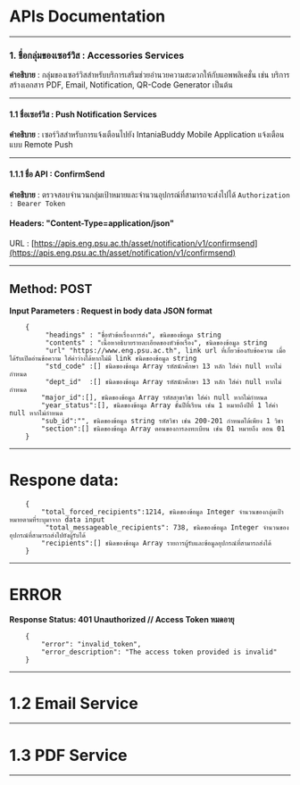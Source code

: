 # APIs Documentation
------
### 1. ชื่อกลุ่มของเซอร์วิส : Accessories Services 
 

**คำอธิบาย** : กลุ่มของเซอร์วิสสำหรับบริการเสริมช่วยอำนวยความสะดวกให้กับแอพพลิเคชั่น เช่น บริการสร้างเอกสาร PDF, Email, Notification, QR-Code Generator เป็นต้น 
___

####  1.1 ชื่อเซอร์วิส : Push Notification Services
 **คำอธิบาย** : เซอร์วิสสำหรับการแจ้งเตือนไปยัง IntaniaBuddy Mobile Application แจ้งเตือนแบบ Remote Push 
___
####  1.1.1 ชื่อ API : ConfirmSend
 **คำอธิบาย** : ตรวจสอบจำนวนกลุ่มเป้าหมายและจำนวนอุปกรณ์ที่สามารถจะส่งไปได้
``
Authorization : Bearer Token
``

#### Headers: "Content-Type=application/json"

URL : [https://apis.eng.psu.ac.th/asset/notification/v1/confirmsend](https://apis.eng.psu.ac.th/asset/notification/v1/confirmsend)
***
## Method: POST
 **Input Parameters : Request in body data JSON format**

```
    {
         "headings" : "ชื่อหัวข้อเรื่องการส่ง", ชนิดของข้อมูล string 
         "contents" : "เนื้อหาอธิบายรายละเอียดของหัวข้อเรื่อง", ชนิดของข้อมูล string  
         "url" "https://www.eng.psu.ac.th", link url ที่เกี่ยวข้องกับข้อความ เมื่อได้รับเปิดอ่านข้อความ ใส่่ค่าว่างได้หากไม่มี link ชนิดของข้อมูล string  
         "std_code" :[] ชนิดของข้อมูล Array รหัสนักศึกษา 13 หลัก ใส่ค่า null หากไม่กำหนด
         "dept_id"  :[] ชนิดของข้อมูล Array รหัสนักศึกษา 13 หลัก ใส่ค่า null หากไม่กำหนด
        "major_id":[], ชนิดของข้อมูล Array รหัสสาขาวิชา ใส่ค่า null หากไม่กำหนด
        "year_status":[], ชนิดของข้อมูล Array ชั้นปีที่เรียน เช่น 1 หมายถึงปีที่ 1 ใส่ค่า null หากไม่กำหนด
        "sub_id":"", ชนิดของข้อมูล string รหัสวิชา เช่น 200-201 กำหนดได้เพียง 1 วิชา
        "section":[] ชนิดของข้อมูล Array ตอนของการลงทะเบียน เช่น 01 หมายถึง ตอน 01
    }
```
***
# Respone data:
```
    {
        "total_forced_recipients":1214, ชนิดของข้อมูล Integer จำนวนของกลุ่มเป้าหมายตามที่ระบุมาจาก data input
         "total_messageable_recipients": 738, ชนิดของข้อมูล Integer จำนวนของอุปกรณ์ที่สามารถส่งไปยังผู้รับได้
        "recipients":[] ชนิดของข้อมูล Array รายการผู้รับและข้อมูลอุปกรณ์ที่สามารถส่งได้
    }
```
***
# ERROR

**Response Status: 401 Unauthorized // Access Token หมดอายุ**
```
    {
        "error": "invalid_token",
        "error_description": "The access token provided is invalid"
    }
```
***
# 1.2 Email Service
***
# 1.3 PDF Service
***


